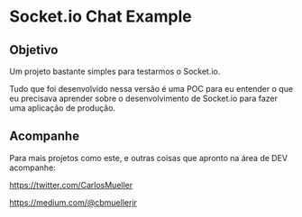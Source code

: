 # Socket.io Chat Example

## Objetivo

Um projeto bastante simples para testarmos o Socket.io.

Tudo que foi desenvolvido nessa versão é uma POC para eu entender o que eu precisava aprender sobre o desenvolvimento de Socket.io para fazer uma aplicação de produção.

## Acompanhe

Para mais projetos como este, e outras coisas que apronto na área de DEV acompanhe:

<https://twitter.com/CarlosMueller>

<https://medium.com/@cbmuellerjr>
